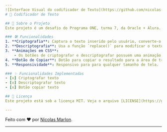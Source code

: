 ```yaml
---
![Interface Visual do codificador de Texto](https://github.com/nicolas-marlon/decodificador-de-texto/blob/main/assets/decodificador-de-texto-interface.png)
# 🔐 Codificador de Texto

## 🎯 Sobre o Projeto
Este projeto é um desafio do Programa ONE, turma 7, da Oracle + Alura. O objetivo é criar uma aplicação que codifica e decodifica textos. Inicialmente, desenvolvi o layout utilizando HTML e CSS, garantindo que o design fosse responsivo para dispositivos móveis. Em seguida, com a ajuda de media queries, tornei a aplicação adaptável a diferentes resoluções de tela. Para telas maiores, adicionei um ícone em SVG na área de output, conforme solicitado no design do Figma, o que não apresentou grandes dificuldades.

### 🛠 Funcionalidades
1. **Criptografia**: Captura o texto inserido pelo usuário, converte-o em uma lista de caracteres e substitui as letras de acordo com a codificação do desafio, exibindo o resultado no campo de output.
2. **Descriptografia**: Usa a função `replace()` para modificar o texto e reverter a codificação, apresentando o texto original no output.
3. **Animações em CSS**: 
    - Os botões de criptografar e descriptografar possuem uma animação ao passar o mouse.
4. **Botão de Copiar**: Botão para copiar o resultado para a área de transferência.
5. **Responsividade**: Responsivo para para qualquer tamanho de tela.

### ✨ Funcionalidades Implementadas
- [x] Criptografar texto
- [x] Descriptografar texto
- [x] Botão copiar texto

## 📝 Licença
Este projeto está sob a licença MIT. Veja o arquivo [LICENSE](https://github.com/nicolas-marlon/decodificador-de-texto/blob/main/README.md) para mais detalhes.

---
```


Feito com ❤️ por [Nicolas Marlon](https://github.com/nicolas-marlon).

---
